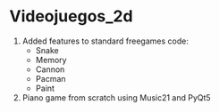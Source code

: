 # Videojuegos_2d

1. Added features to standard freegames code:
     - Snake
     - Memory
     - Cannon
     - Pacman
     - Paint
3. Piano game from scratch using Music21 and PyQt5
